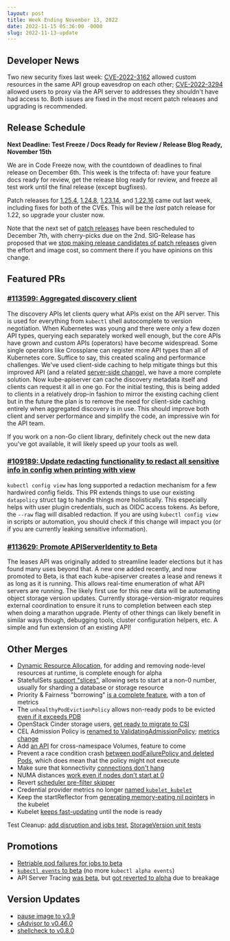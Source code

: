 ```yaml
---
layout: post
title: Week Ending November 13, 2022
date: 2022-11-15 05:36:00 -0000
slug: 2022-11-13-update
---
```


## Developer News

Two new security fixes last week: [CVE-2022-3162](https://github.com/kubernetes/kubernetes/issues/113756) allowed custom resources in the same API group eavesdrop on each other; [CVE-2022-3294](https://github.com/kubernetes/kubernetes/issues/113757) allowed users to proxy via the API server to addresses they shouldn't have had access to.  Both issues are fixed in the most recent patch releases and upgrading is recommended.

## Release Schedule

**Next Deadline: Test Freeze / Docs Ready for Review / Release Blog Ready, November 15th**

We are in Code Freeze now, with the countdown of deadlines to final release on December 6th.  This week is the trifecta of: have your feature docs ready for review, get the release blog ready for review, and freeze all test work until the final release (except bugfixes).

Patch releases for [1.25.4](https://github.com/kubernetes/kubernetes/blob/master/CHANGELOG/CHANGELOG-1.25.md), [1.24.8](https://github.com/kubernetes/kubernetes/blob/master/CHANGELOG/CHANGELOG-1.24.md), [1.23.14](https://github.com/kubernetes/kubernetes/blob/master/CHANGELOG/CHANGELOG-1.23.md), and [1.22.16](https://github.com/kubernetes/kubernetes/blob/master/CHANGELOG/CHANGELOG-1.22.md) came out last week, including fixes for both of the CVEs.  This will be the *last* patch release for 1.22, so upgrade your cluster now.

Note that the next set of [patch releases](https://kubernetes.io/releases/patch-releases/) have been rescheduled to December 7th, with cherry-picks due on the 2nd. SIG-Release has proposed that we [stop making release candidates of patch releases](https://groups.google.com/a/kubernetes.io/g/dev/c/wERqKRJYO9c) given the effort and image cost, so comment there if you have opinions on this change.


## Featured PRs

### [#113599: Aggregated discovery client](https://github.com/kubernetes/kubernetes/pull/113599)

The discovery APIs let clients query what APIs exist on the API server. This is used for everything from `kubectl` shell autocomplete to version negotiation. When Kubernetes was young and there were only a few dozen API types, querying each separately worked well enough, but the core APIs have grown and custom APIs (operators) have become widespread. Some single operators like Crossplane can register more API types than all of Kubernetes core. Suffice to say, this created scaling and performance challenges. We've used client-side caching to help mitigate things but this improved API (and a related [server-side change](https://github.com/kubernetes/kubernetes/pull/113171)), we have a more complete solution. Now kube-apiserver can cache discovery metadata itself and clients can request it all in one go. For the initial testing, this is being added to clients in a relatively drop-in fashion to mirror the existing caching client but in the future the plan is to remove the need for client-side caching entirely when aggregated discovery is in use. This should improve both client and server performance and simplify the code, an impressive win for the API team.

If you work on a non-Go client library, definitely check out the new data you've got available, it will likely speed up your tools as well.

### [#109189: Update redacting functionality to redact all sensitive info in config when printing with view](https://github.com/kubernetes/kubernetes/pull/109189)

`kubectl config view` has long supported a redaction mechanism for a few hardwired config fields. This PR extends things to use our existing `datapolicy` struct tag to handle things more holistically. This especially helps with user plugin credentials, such as OIDC access tokens. As before, the `--raw` flag will disabled redaction. If you are using `kubectl config view` in scripts or automation, you should check if this change will impact you (or if you are currently leaking sensitive information).

### [#113629: Promote APIServerIdentity to Beta](https://github.com/kubernetes/kubernetes/pull/113629)

The leases API was originally added to streamline leader elections but it has found many uses beyond that. A new one added recently, and now promoted to Beta, is that each kube-apiserver creates a lease and renews it as long as it is running. This allows real-time enumeration of what API servers are running. The likely first use for this new data will be automating object storage version updates. Currently storage-version-migrator requires external coordination to ensure it runs to completion between each step when doing a marathon upgrade. Plenty of other things can likely benefit in similar ways though, debugging tools, cluster configuration helpers, etc. A simple and fun extension of an existing API!

## Other Merges

* [Dynamic Resource Allocation](https://github.com/kubernetes/enhancements/issues/3063), for adding and removing node-level resources at runtime, is complete enough for alpha
* StatefulSets [support "slices"](https://github.com/kubernetes/kubernetes/pull/112744), allowing sets to start at a non-0 number, usually for sharding a database or storage resource
* Priority & Fairness "borrowing" [is a complete feature](https://github.com/kubernetes/kubernetes/pull/113485), with a ton of metrics
* The `unhealthyPodEvictionPolicy` allows non-ready pods to be evicted [even if it exceeds PDB](https://github.com/kubernetes/kubernetes/pull/113375)
* OpenStack Cinder storage users, [get ready to migrate to CSI](https://github.com/kubernetes/kubernetes/pull/113826)
* CEL Admission Policy is [renamed to ValidatingAdmissionPolicy](https://github.com/kubernetes/kubernetes/pull/113735); [metrics change](https://github.com/kubernetes/kubernetes/pull/113475)
* Add [an API](https://github.com/kubernetes/kubernetes/pull/113186) for cross-namespace Volumes, feature to come
* Prevent a race condition crash [between podFailurePolicy and deleted Pods](https://github.com/kubernetes/kubernetes/pull/113856), which does mean that the policy might not execute
* Make sure that konnectivity [connections don't hang](https://github.com/kubernetes/kubernetes/pull/113862)
* NUMA distances [work even if nodes don't start at 0](https://github.com/kubernetes/kubernetes/pull/113788)
* Revert [scheduler pre-filter skipper](https://github.com/kubernetes/kubernetes/pull/113786)
* Credential provider metrics no longer [named `kubelet_kubelet`](https://github.com/kubernetes/kubernetes/pull/113754)
* Keep the startReflector from [generating memory-eating nil pointers](https://github.com/kubernetes/kubernetes/pull/113501) in the kubelet
* Kubelet [keeps fast-updating](https://github.com/kubernetes/kubernetes/pull/112618) until the node is ready

Test Cleanup: [add disruption and jobs test](https://github.com/kubernetes/kubernetes/pull/113812), [StorageVersion unit tests](https://github.com/kubernetes/kubernetes/pull/113147)

## Promotions

* [Retriable pod failures for jobs to beta](https://github.com/kubernetes/kubernetes/pull/113360)
* [`kubectl events` to beta](https://github.com/kubernetes/kubernetes/pull/113819) (no more `kubectl alpha events`)
* API Server Tracing [was beta](https://github.com/kubernetes/kubernetes/pull/113693), but [got reverted to alpha](https://github.com/kubernetes/kubernetes/pull/113803) due to breakage

## Version Updates

* [pause image to v3.9](https://github.com/kubernetes/kubernetes/pull/113895)
* [cAdvisor to v0.46.0](https://github.com/kubernetes/kubernetes/pull/113769)
* [shellcheck to v0.8.0](https://github.com/kubernetes/kubernetes/pull/113541)

